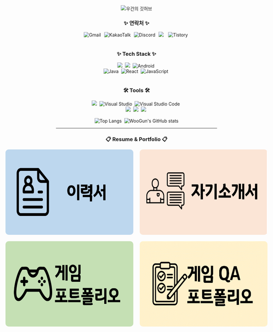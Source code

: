 <div align="center">
  <img src="https://capsule-render.vercel.app/api?type=waving&color=gradient&height=300&section=header&text=우건의%20깃허브&fontSize=70&fontAlign=50&fontAlignY=40" alt="우건의 깃허브" />
</div>

<h3 align="center">✨ 연락처 ✨</h3>
<div align="center" style="display: flex; justify-content: center; align-items: center; gap: 10px;">
  <a href="mailto:rjsdn9008@gmail.com" style="text-decoration: none;">
    <img src="https://img.shields.io/badge/Gmail-D14836?style=for-the-badge&logo=gmail&logoColor=white" alt="Gmail" />
  </a>
  <a href="https://open.kakao.com/o/sBc3cKcb" style="text-decoration: none;">
    <img src="https://img.shields.io/badge/KakaoTalk-FFCD00?style=for-the-badge&logo=kakaotalk&logoColor=black" alt="KakaoTalk" />
  </a>
  <a href="https://discord.com/users/genwo123@naver.com" style="text-decoration: none;">
    <img src="https://img.shields.io/badge/Discord-7289DA?style=for-the-badge&logo=discord&logoColor=white" alt="Discord" />
  </a>
  <a href="https://www.notion.so/woogun/276bd105b9144138aec341ca46d0a315" style="text-decoration: none;">
    <img src="https://img.shields.io/badge/Notion-000000.svg?style=for-the-badge&logo=notion&logoColor=white" />&nbsp
  </a>
  <a href="https://geonu-study0820.tistory.com/24" style="text-decoration: none;">
    <img src="https://img.shields.io/badge/Tistory-000000.svg?style=for-the-badge&logo=tistory&logoColor=white" alt="Tistory" />&nbsp
  </a>
</div>

<br>

<h3 align="center">✨ Tech Stack ✨</h3>
<div align="center">
  <img src="https://img.shields.io/badge/C++-00599C.svg?style=for-the-badge&logo=c%2B%2B&logoColor=white" />&nbsp
  <img src="https://img.shields.io/badge/C-A8B9CC.svg?style=for-the-badge&logo=c&logoColor=white" />&nbsp
  <img src="https://img.shields.io/badge/Android-3DDC84?style=for-the-badge&logo=android&logoColor=white" alt="Android">&nbsp
</div>
<div align="center">
  <img src="https://img.shields.io/badge/Java-007396?style=for-the-badge&logo=java&logoColor=white" alt="Java" />&nbsp
  <img src="https://img.shields.io/badge/React-20232a.svg?style=for-the-badge&logo=react&logoColor=61DAFB" alt="React">&nbsp
  <img src="https://img.shields.io/badge/JavaScript-F7DF1E?style=for-the-badge&logo=javascript&logoColor=black" alt="JavaScript">&nbsp
</div>

<br>

<h3 align="center">🛠 Tools 🛠</h3>
<div align="center">
  <img src="https://img.shields.io/badge/Unreal%20Engine-313131.svg?style=for-the-badge&logo=unreal-engine&logoColor=white" />&nbsp
  <img src="https://img.shields.io/badge/Visual_Studio-5C2D91?style=for-the-badge&logo=visual%20studio&logoColor=white" alt="Visual Studio">&nbsp
  <img src="https://img.shields.io/badge/Visual_Studio_Code-0078d7?style=for-the-badge&logo=visual%20studio%20code&logoColor=white" alt="Visual Studio Code">&nbsp
</div>

<div align="center">
  <img src="https://img.shields.io/badge/git-F05032.svg?style=for-the-badge&logo=git&logoColor=white" />&nbsp
  <img src="https://img.shields.io/badge/GitHub-181717.svg?style=for-the-badge&logo=github&logoColor=white" />&nbsp
  <img src="https://img.shields.io/badge/Sourcetree-0052CC.svg?style=for-the-badge&logo=sourcetree&logoColor=white"/>&nbsp
</div>
<br>
<div align="center">
  <img src="https://github-readme-stats.vercel.app/api/top-langs/?username=genwo123&layout=compact" alt="Top Langs" style="width: 45%;" />&nbsp;
  <img src="https://github-readme-stats.vercel.app/api?username=genwo123&show_icons=true&theme=radical" alt="WooGun's GitHub stats" style="width: 45%;" />
</div>

---
<h3 align="center">📋 Resume & Portfolio 📋</h3>
<div align="center" style="display: grid; grid-template-columns: repeat(2, 400px); gap: 20px; justify-content: center;">
  <a href="https://github.com/genwo123/genwo123/docs/KimGunwoo-Resume.md">
    <img src="./image/이력서.png" alt="게임 개발자 이력서" style="display: block; width: 400px; height: 267px; border-radius: 10px;" />
  </a>
  <a href="https://github.com/genwo123/genwo123/docs/KimGunwoo-CoverLetter.md">
    <img src="./image/자기소개서.png" alt="게임 개발자 자기소개서" style="display: block; width: 400px; height: 267px; border-radius: 10px;" />
  </a>
  <a href="https://github.com/genwo123/Game-Dev-Portfolio">
    <img src="./image/게임포트폴리오.png" alt="게임 개발 포트폴리오" style="display: block; width: 400px; height: 267px; border-radius: 10px;" />
  </a>
  <a href="https://github.com/genwo123/GameQA-Portfolio">
    <img src="./image/게임QA포트폴리오.png" alt="게임 QA 포트폴리오" style="display: block; width: 400px; height: 267px; border-radius: 10px;" />
  </a>
</div>
